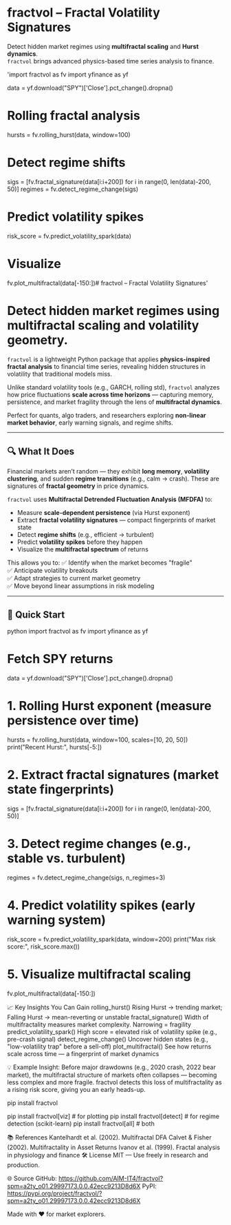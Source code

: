 # fractvol – Fractal Volatility Signatures

Detect hidden market regimes using **multifractal scaling** and **Hurst dynamics**.  
`fractvol` brings advanced physics-based time series analysis to finance.


'import fractvol as fv
import yfinance as yf

data = yf.download("SPY")['Close'].pct_change().dropna()

# Rolling fractal analysis
hursts = fv.rolling_hurst(data, window=100)

# Detect regime shifts
sigs = [fv.fractal_signature(data[i:i+200]) for i in range(0, len(data)-200, 50)]
regimes = fv.detect_regime_change(sigs)

# Predict volatility spikes
risk_score = fv.predict_volatility_spark(data)

# Visualize
fv.plot_multifractal(data[-150:])# fractvol – Fractal Volatility Signatures'

# Detect hidden market regimes using multifractal scaling and volatility geometry.
`fractvol` is a lightweight Python package that applies **physics-inspired fractal analysis** to financial time series, revealing hidden structures in volatility that traditional models miss.

Unlike standard volatility tools (e.g., GARCH, rolling std), `fractvol` analyzes how price fluctuations **scale across time horizons** — capturing memory, persistence, and market fragility through the lens of **multifractal dynamics**.

Perfect for quants, algo traders, and researchers exploring **non-linear market behavior**, early warning signals, and regime shifts.

---

## 🔍 What It Does

Financial markets aren’t random — they exhibit **long memory**, **volatility clustering**, and sudden **regime transitions** (e.g., calm → crash). These are signatures of **fractal geometry** in price dynamics.

`fractvol` uses **Multifractal Detrended Fluctuation Analysis (MFDFA)** to:
- Measure **scale-dependent persistence** (via Hurst exponent)
- Extract **fractal volatility signatures** — compact fingerprints of market state
- Detect **regime shifts** (e.g., efficient → turbulent)
- Predict **volatility spikes** before they happen
- Visualize the **multifractal spectrum** of returns

This allows you to:
✅ Identify when the market becomes "fragile"  
✅ Anticipate volatility breakouts  
✅ Adapt strategies to current market geometry  
✅ Move beyond linear assumptions in risk modeling

---

## 🚀 Quick Start

python
import fractvol as fv
import yfinance as yf

# Fetch SPY returns
data = yf.download("SPY")['Close'].pct_change().dropna()

# 1. Rolling Hurst exponent (measure persistence over time)
hursts = fv.rolling_hurst(data, window=100, scales=[10, 20, 50])
print("Recent Hurst:", hursts[-5:])

# 2. Extract fractal signatures (market state fingerprints)
sigs = [fv.fractal_signature(data[i:i+200]) for i in range(0, len(data)-200, 50)]

# 3. Detect regime changes (e.g., stable vs. turbulent)
regimes = fv.detect_regime_change(sigs, n_regimes=3)

# 4. Predict volatility spikes (early warning system)
risk_score = fv.predict_volatility_spark(data, window=200)
print("Max risk score:", risk_score.max())

# 5. Visualize multifractal scaling
fv.plot_multifractal(data[-150:])

📈 Key Insights You Can Gain
rolling_hurst()
Rising Hurst → trending market; Falling Hurst → mean-reverting or unstable
fractal_signature()
Width of multifractality measures market complexity. Narrowing = fragility
predict_volatility_spark()
High score = elevated risk of volatility spike (e.g., pre-crash signal)
detect_regime_change()
Uncover hidden states (e.g., "low-volatility trap" before a sell-off)
plot_multifractal()
See how returns scale across time — a fingerprint of market dynamics

💡 Example Insight:
Before major drawdowns (e.g., 2020 crash, 2022 bear market), the multifractal structure of markets often collapses — becoming less complex and more fragile. fractvol detects this loss of multifractality as a rising risk score, giving you an early heads-up.

pip install fractvol

pip install fractvol[viz]      # for plotting
pip install fractvol[detect]   # for regime detection (scikit-learn)
pip install fractvol[all]      # both



📚 References
Kantelhardt et al. (2002). Multifractal DFA
Calvet & Fisher (2002). Multifractality in Asset Returns
Ivanov et al. (1999). Fractal analysis in physiology and finance
🛠️ License
MIT — Use freely in research and production.

🌐 Source
GitHub: https://github.com/AIM-IT4/fractvol?spm=a2ty_o01.29997173.0.0.42ecc9213D8d6X
PyPI: https://pypi.org/project/fractvol/?spm=a2ty_o01.29997173.0.0.42ecc9213D8d6X

Made with ❤️ for market explorers.
